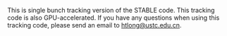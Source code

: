 This is single bunch tracking version of the STABLE code. 
This tracking code is also GPU-accelerated. 
If you have any questions when using this tracking code, please send an email to htlong@ustc.edu.cn.
